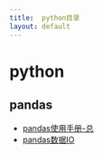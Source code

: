```yaml
---
title:  python目录
layout: default
---
```

# python

## pandas

- [pandas使用手册-总](../../../../2022/06/02/PandasNote.html)
- [pandas数据IO](../../../../2022/07/04/Pandas_IO.html)